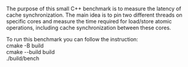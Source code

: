 The purpose of this small C++ benchmark is to measure the latency of cache synchronization. The main idea is to pin two different threads on specific cores and measure the time required for load/store atomic operations, including cache synchronization between these cores.

To run this benchmark you can follow the instruction:\
cmake -B build\
cmake --build build\
./build/bench
